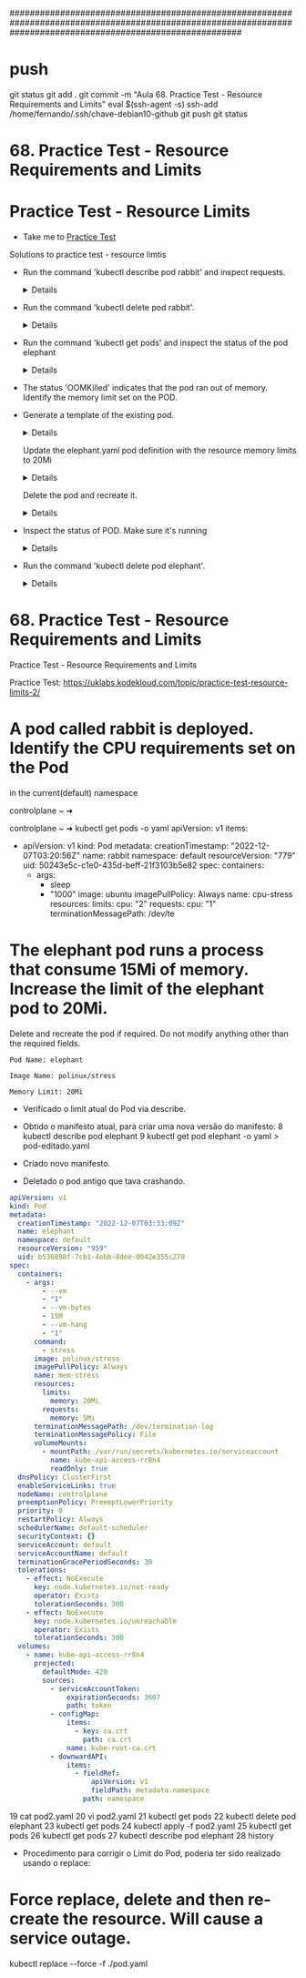 ##############################################################################################################################################################
# ##############################################################################################################################################################
# ##############################################################################################################################################################
# ##############################################################################################################################################################
# push

git status
git add .
git commit -m "Aula 68. Practice Test - Resource Requirements and Limits"
eval $(ssh-agent -s)
ssh-add /home/fernando/.ssh/chave-debian10-github
git push
git status



# ##############################################################################################################################################################
# ##############################################################################################################################################################
# ##############################################################################################################################################################
# ##############################################################################################################################################################
# 68. Practice Test - Resource Requirements and Limits

# Practice Test - Resource Limits
  - Take me to [Practice Test](https://kodekloud.com/topic/practice-test-resource-limits/)
  
Solutions to practice test - resource limtis
- Run the command 'kubectl describe pod rabbit' and inspect requests.
  
  <details>

  ```
  $ kubectl describe pod rabbit
  ```
  </details>

- Run the command 'kubectl delete pod rabbit'.

  <details>

  ```
  $ kubectl delete pod rabbit
  ```
  </details>

- Run the command 'kubectl get pods' and inspect the status of the pod elephant

  <details>

  ```
  $ kubectl get pods
  ```
  </details>

- The status 'OOMKilled' indicates that the pod ran out of memory. Identify the memory limit set on the POD.

- Generate a template of the existing pod.

  <details>

  ```
  $ kubectl get pods elephant -o yaml > elephant.yaml
  ```
  </details>

  Update the elephant.yaml pod definition with the resource memory limits to 20Mi
  
  <details>

  ```
  resources:
      limits:
        memory: 20Mi
  ---
  ```
  </details>

  Delete the pod and recreate it.
  
  <details>

  ```
  $ kubectl delete pod elephant
  $ kubectl create -f elephant.yaml
  ```
  </details>

- Inspect the status of POD. Make sure it's running
  
  <details>

  ```
  $ kubectl get pods
  ```
  </details>

- Run the command 'kubectl delete pod elephant'.

  <details>

  ```
  $ kubectl delete pod elephant
  ```
  </details>




# ##############################################################################################################################################################
# ##############################################################################################################################################################
# ##############################################################################################################################################################
# ##############################################################################################################################################################
# 68. Practice Test - Resource Requirements and Limits

Practice Test - Resource Requirements and Limits

Practice Test: https://uklabs.kodekloud.com/topic/practice-test-resource-limits-2/







# A pod called rabbit is deployed. Identify the CPU requirements set on the Pod

in the current(default) namespace


controlplane ~ ➜  

controlplane ~ ➜  kubectl get pods -o yaml
apiVersion: v1
items:
- apiVersion: v1
  kind: Pod
  metadata:
    creationTimestamp: "2022-12-07T03:20:56Z"
    name: rabbit
    namespace: default
    resourceVersion: "779"
    uid: 50243e5c-c1e0-435d-beff-21f3103b5e82
  spec:
    containers:
    - args:
      - sleep
      - "1000"
      image: ubuntu
      imagePullPolicy: Always
      name: cpu-stress
      resources:
        limits:
          cpu: "2"
        requests:
          cpu: "1"
      terminationMessagePath: /dev/te




# The elephant pod runs a process that consume 15Mi of memory. Increase the limit of the elephant pod to 20Mi.

Delete and recreate the pod if required. Do not modify anything other than the required fields.

    Pod Name: elephant

    Image Name: polinux/stress

    Memory Limit: 20Mi


- Verificado o limit atual do Pod via describe.
- Obtido o manifesto atual, para criar uma nova versão do manifesto:
    8  kubectl describe pod elephant
    9  kubectl get pod elephant -o yaml > pod-editado.yaml


- Criado novo manifesto.
- Deletado o pod antigo que tava crashando.

~~~~yaml
apiVersion: v1
kind: Pod
metadata:
  creationTimestamp: "2022-12-07T03:33:09Z"
  name: elephant
  namespace: default
  resourceVersion: "959"
  uid: b536898f-7cb1-4ebb-8dee-0042e355c270
spec:
  containers:
    - args:
        - --vm
        - "1"
        - --vm-bytes
        - 15M
        - --vm-hang
        - "1"
      command:
        - stress
      image: polinux/stress
      imagePullPolicy: Always
      name: mem-stress
      resources:
        limits:
          memory: 20Mi
        requests:
          memory: 5Mi
      terminationMessagePath: /dev/termination-log
      terminationMessagePolicy: File
      volumeMounts:
        - mountPath: /var/run/secrets/kubernetes.io/serviceaccount
          name: kube-api-access-rr8n4
          readOnly: true
  dnsPolicy: ClusterFirst
  enableServiceLinks: true
  nodeName: controlplane
  preemptionPolicy: PreemptLowerPriority
  priority: 0
  restartPolicy: Always
  schedulerName: default-scheduler
  securityContext: {}
  serviceAccount: default
  serviceAccountName: default
  terminationGracePeriodSeconds: 30
  tolerations:
    - effect: NoExecute
      key: node.kubernetes.io/not-ready
      operator: Exists
      tolerationSeconds: 300
    - effect: NoExecute
      key: node.kubernetes.io/unreachable
      operator: Exists
      tolerationSeconds: 300
  volumes:
    - name: kube-api-access-rr8n4
      projected:
        defaultMode: 420
        sources:
          - serviceAccountToken:
              expirationSeconds: 3607
              path: token
          - configMap:
              items:
                - key: ca.crt
                  path: ca.crt
              name: kube-root-ca.crt
          - downwardAPI:
              items:
                - fieldRef:
                    apiVersion: v1
                    fieldPath: metadata.namespace
                  path: namespace
~~~~


19  cat pod2.yaml 
   20  vi pod2.yaml 
   21  kubectl get pods
   22  kubectl delete pod elephant
   23  kubectl get pods
   24  kubectl apply -f pod2.yaml 
   25  kubectl get pods
   26  kubectl get pods
   27  kubectl describe pod elephant 
   28  history 




- Procedimento para corrigir o Limit do Pod, poderia ter sido realizado usando o replace:
# Force replace, delete and then re-create the resource. Will cause a service outage.
kubectl replace --force -f ./pod.yaml